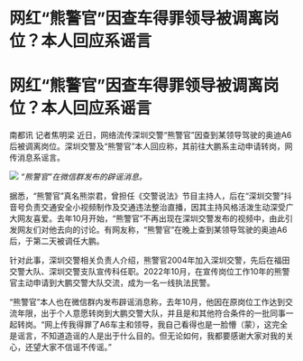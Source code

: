 # 网红“熊警官”因查车得罪领导被调离岗位？本人回应系谣言

# 网红“熊警官”因查车得罪领导被调离岗位？本人回应系谣言

南都讯 记者焦明梁
近日，网络流传深圳交警“熊警官”因查到某领导驾驶的奥迪A6后被调离岗位。深圳交警及“熊警官”本人回应称，其前往大鹏系主动申请转岗，网传消息系谣言。

![](https://inews.gtimg.com/om_bt/OyqlH7SXYIzxFEegkHAXeSPzl7xqp2wmloOEBk5KXwOPoAA/1000)
_“熊警官”在微信群发布的辟谣消息。_

据悉，“熊警官”真名熊崇君，曾担任《交警说法》节目主持人，后在“深圳交警”抖音号负责交通安全小视频制作及交通违法整治直播，因其主持风格活泼生动深受广大网友喜爱。去年10月开始，“熊警官”不再出现在深圳交警发布的视频中，由此引发网友们对他去向的讨论。有网友称，“熊警官”在晚上查到某领导驾驶的奥迪A6后，于第二天被调任大鹏。

针对此事，深圳交警相关负责人介绍，熊警官2004年加入深圳交警，先后在福田交警大队、深圳交警支队宣传科任职。2022年10月，在宣传岗位工作10年的熊警官主动申请到大鹏交警大队交流，成为一名一线执法民警。

“熊警官”本人也在微信群内发布辟谣消息称，去年10月，他因在原岗位工作达到交流年限，出于个人意愿转岗到大鹏交警大队，并且是和其他符合条件的一批同事一起转岗。“网上传我得罪了A6车主和领导，我自己看得也是一脸懵（蒙），这完全是谣言，不知道造谣的人是出于什么目的。但无论如何，我都要感谢大家对我的关心，还望大家不信谣不传谣。”


